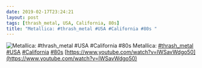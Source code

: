 ```yaml
---
date: 2019-02-17T23:24:21
layout: post
tags: [thrash_metal, USA, California, 80s]
title: "Metallica: #thrash_metal #USA #California #80s "
---
```

![Metallica: #thrash_metal #USA #California #80s ](https://i.ytimg.com/vi/lWSavWdgo50/hqdefault.jpg)
Metallica: [#thrash_metal](/tags/#thrash_metal) [#USA](/tags/#USA) [#California](/tags/#California) [#80s](/tags/#80s) [https://www.youtube.com/watch?v=lWSavWdgo50](https://www.youtube.com/watch?v=lWSavWdgo50)